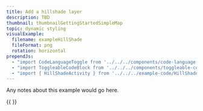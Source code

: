 ```yaml
---
title: Add a hillshade layer
description: TBD
thumbnail: thumbnailGettingStartedSimpleMap
topic: dynamic styling
visualExample:
  filename: exampleHillShade
  fileFormat: png
  rotation: horizontal
prependJs:
  - "import CodeLanguageToggle from '../../../components/code-language-toggle'"
  - "import ToggleableCodeBlock from '../../../components/toggleable-code-block'"
  - "import { HillShadeActivity } from '../../../example-code/HillShadeActivity.js'"
---
```


Any notes about this example would go here. 

{{
  <CodeLanguageToggle />
  <ToggleableCodeBlock 
    codeSnippet={HillShadeActivity}
  />
}}
